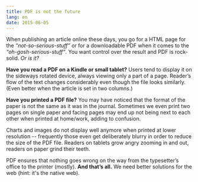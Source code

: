 ```yaml
---
title: PDF is not the future
lang: en
date: 2015-06-05
---
```


When publishing an article online these days, you go for a HTML page for the *“not-so-serious-stuff”* or for a downloadable PDF when it comes to the *“oh-gosh-serious-stuff“*. You want control over the result and PDF is rock-solid. *Or is it?*

**Have you read a PDF on a Kindle or small tablet?** Users tend to display it on the sideways rotated device, always viewing only a part of a page. Reader’s flow of the text changes considerably even though the file looks similarly. (Even better when the article is set in two columns.)

**Have you printed a PDF file?** You may have noticed that the format of the paper is not the same as it was in the journal. Sometimes we even print two pages on single paper and facing pages may end up not being next to each other when printed at home/work, adding to confusion.

Charts and images do not display well anymore when printed at lower resolution -- frequently those even get deliberately blurry in order to reduce the size of the PDF file. Readers on tablets grow angry zooming in and out, readers on paper grind their teeth.

PDF ensures that nothing goes wrong on the way from the typesetter’s office to the printer (mostly). **And that’s all.** We need better solutions for the web (hint: it's the native web).
